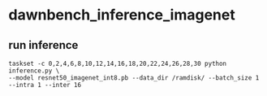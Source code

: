 # dawnbench_inference_imagenet

## run inference
```
taskset -c 0,2,4,6,8,10,12,14,16,18,20,22,24,26,28,30 python inference.py \
--model resnet50_imagenet_int8.pb --data_dir /ramdisk/ --batch_size 1 --intra 1 --inter 16
```
